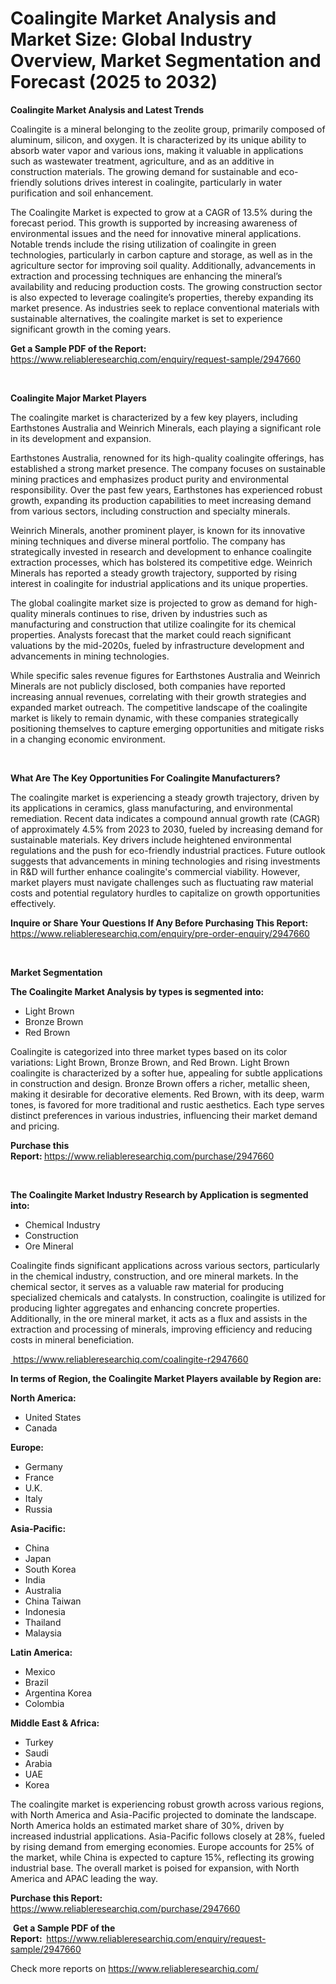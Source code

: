 <p><h1>Coalingite Market Analysis and Market Size: Global Industry Overview, Market Segmentation and Forecast (2025 to 2032)</h1></p><p><strong>Coalingite Market Analysis and Latest Trends</strong></p>
<p><p>Coalingite is a mineral belonging to the zeolite group, primarily composed of aluminum, silicon, and oxygen. It is characterized by its unique ability to absorb water vapor and various ions, making it valuable in applications such as wastewater treatment, agriculture, and as an additive in construction materials. The growing demand for sustainable and eco-friendly solutions drives interest in coalingite, particularly in water purification and soil enhancement.</p><p>The Coalingite Market is expected to grow at a CAGR of 13.5% during the forecast period. This growth is supported by increasing awareness of environmental issues and the need for innovative mineral applications. Notable trends include the rising utilization of coalingite in green technologies, particularly in carbon capture and storage, as well as in the agriculture sector for improving soil quality. Additionally, advancements in extraction and processing techniques are enhancing the mineral’s availability and reducing production costs. The growing construction sector is also expected to leverage coalingite’s properties, thereby expanding its market presence. As industries seek to replace conventional materials with sustainable alternatives, the coalingite market is set to experience significant growth in the coming years.</p></p>
<p><strong>Get a Sample PDF of the Report:&nbsp;</strong> <a href="https://www.reliableresearchiq.com/enquiry/request-sample/2947660?utm_campaign=99&utm_medium=2&utm_source=Github&utm_content=ia&utm_term=12032025&utm_id=coalingite">https://www.reliableresearchiq.com/enquiry/request-sample/2947660</a></p>
<p>&nbsp;</p>
<p><strong>Coalingite Major Market Players</strong></p>
<p><p>The coalingite market is characterized by a few key players, including Earthstones Australia and Weinrich Minerals, each playing a significant role in its development and expansion.</p><p>Earthstones Australia, renowned for its high-quality coalingite offerings, has established a strong market presence. The company focuses on sustainable mining practices and emphasizes product purity and environmental responsibility. Over the past few years, Earthstones has experienced robust growth, expanding its production capabilities to meet increasing demand from various sectors, including construction and specialty minerals.</p><p>Weinrich Minerals, another prominent player, is known for its innovative mining techniques and diverse mineral portfolio. The company has strategically invested in research and development to enhance coalingite extraction processes, which has bolstered its competitive edge. Weinrich Minerals has reported a steady growth trajectory, supported by rising interest in coalingite for industrial applications and its unique properties.</p><p>The global coalingite market size is projected to grow as demand for high-quality minerals continues to rise, driven by industries such as manufacturing and construction that utilize coalingite for its chemical properties. Analysts forecast that the market could reach significant valuations by the mid-2020s, fueled by infrastructure development and advancements in mining technologies.</p><p>While specific sales revenue figures for Earthstones Australia and Weinrich Minerals are not publicly disclosed, both companies have reported increasing annual revenues, correlating with their growth strategies and expanded market outreach. The competitive landscape of the coalingite market is likely to remain dynamic, with these companies strategically positioning themselves to capture emerging opportunities and mitigate risks in a changing economic environment.</p></p>
<p>&nbsp;</p>
<p><strong>What Are The Key Opportunities For Coalingite Manufacturers?</strong></p>
<p><p>The coalingite market is experiencing a steady growth trajectory, driven by its applications in ceramics, glass manufacturing, and environmental remediation. Recent data indicates a compound annual growth rate (CAGR) of approximately 4.5% from 2023 to 2030, fueled by increasing demand for sustainable materials. Key drivers include heightened environmental regulations and the push for eco-friendly industrial practices. Future outlook suggests that advancements in mining technologies and rising investments in R&D will further enhance coalingite's commercial viability. However, market players must navigate challenges such as fluctuating raw material costs and potential regulatory hurdles to capitalize on growth opportunities effectively.</p></p>
<p><strong>Inquire or Share Your Questions If Any Before Purchasing This Report:</strong> <a href="https://www.reliableresearchiq.com/enquiry/pre-order-enquiry/2947660?utm_campaign=99&utm_medium=2&utm_source=Github&utm_content=ia&utm_term=12032025&utm_id=coalingite">https://www.reliableresearchiq.com/enquiry/pre-order-enquiry/2947660</a></p>
<p>&nbsp;</p>
<p><strong>Market Segmentation</strong></p>
<p><strong>The Coalingite Market Analysis by types is segmented into:</strong></p>
<p><ul><li>Light Brown</li><li>Bronze Brown</li><li>Red Brown</li></ul></p>
<p><p>Coalingite is categorized into three market types based on its color variations: Light Brown, Bronze Brown, and Red Brown. Light Brown coalingite is characterized by a softer hue, appealing for subtle applications in construction and design. Bronze Brown offers a richer, metallic sheen, making it desirable for decorative elements. Red Brown, with its deep, warm tones, is favored for more traditional and rustic aesthetics. Each type serves distinct preferences in various industries, influencing their market demand and pricing.</p></p>
<p><strong>Purchase this Report:&nbsp;</strong><a href="https://www.reliableresearchiq.com/purchase/2947660?utm_campaign=99&utm_medium=2&utm_source=Github&utm_content=ia&utm_term=12032025&utm_id=coalingite">https://www.reliableresearchiq.com/purchase/2947660</a></p>
<p>&nbsp;</p>
<p><strong>The Coalingite Market Industry Research by Application is segmented into:</strong></p>
<p><ul><li>Chemical Industry</li><li>Construction</li><li>Ore Mineral</li></ul></p>
<p><p>Coalingite finds significant applications across various sectors, particularly in the chemical industry, construction, and ore mineral markets. In the chemical sector, it serves as a valuable raw material for producing specialized chemicals and catalysts. In construction, coalingite is utilized for producing lighter aggregates and enhancing concrete properties. Additionally, in the ore mineral market, it acts as a flux and assists in the extraction and processing of minerals, improving efficiency and reducing costs in mineral beneficiation.</p></p>
<p><a href="https://www.reliableresearchiq.com/coalingite-r2947660?utm_campaign=99&utm_medium=2&utm_source=Github&utm_content=ia&utm_term=12032025&utm_id=coalingite">&nbsp;https://www.reliableresearchiq.com/coalingite-r2947660</a></p>
<p><strong>In terms of Region, the Coalingite Market Players available by Region are:</strong></p>
<p>
    <p> <strong> North America: </strong>
        <ul>
            <li>United States</li>
            <li>Canada</li>
        </ul>
        </p> 
    <p> <strong> Europe: </strong>
        <ul>
            <li>Germany</li>
            <li>France</li>
            <li>U.K.</li>
            <li>Italy</li>
            <li>Russia</li>
        </ul>
        </p> 
    <p> <strong> Asia-Pacific: </strong>
        <ul>
            <li>China</li>
            <li>Japan</li>
            <li>South Korea</li>
            <li>India</li>
            <li>Australia</li>
            <li>China Taiwan</li>
            <li>Indonesia</li>
            <li>Thailand</li>
            <li>Malaysia</li>
        </ul>
        </p> 
    <p> <strong> Latin America: </strong>
        <ul>
            <li>Mexico</li>
            <li>Brazil</li>
            <li>Argentina Korea</li>
            <li>Colombia</li>
        </ul>
        </p> 
    <p> <strong> Middle East & Africa: </strong>
        <ul>
            <li>Turkey</li>
            <li>Saudi</li>
            <li>Arabia</li>
            <li>UAE</li>
            <li>Korea</li>
        </ul>
    </p>
    </p>
<p><p>The coalingite market is experiencing robust growth across various regions, with North America and Asia-Pacific projected to dominate the landscape. North America holds an estimated market share of 30%, driven by increased industrial applications. Asia-Pacific follows closely at 28%, fueled by rising demand from emerging economies. Europe accounts for 25% of the market, while China is expected to capture 15%, reflecting its growing industrial base. The overall market is poised for expansion, with North America and APAC leading the way.</p></p>
<p><strong>Purchase this Report: </strong><a href="https://www.reliableresearchiq.com/purchase/2947660?utm_campaign=99&utm_medium=2&utm_source=Github&utm_content=ia&utm_term=12032025&utm_id=coalingite">https://www.reliableresearchiq.com/purchase/2947660</a></p>
<p>&nbsp;<strong>Get a Sample PDF of the Report:&nbsp;&nbsp;</strong><a href="https://www.reliableresearchiq.com/enquiry/request-sample/2947660?utm_campaign=99&utm_medium=2&utm_source=Github&utm_content=ia&utm_term=12032025&utm_id=coalingite">https://www.reliableresearchiq.com/enquiry/request-sample/2947660</a></p>
<p><strong></strong></p>
<p>Check more reports on <a href="https://www.reliableresearchiq.com/?utm_campaign=99&utm_medium=2&utm_source=Github&utm_content=ia&utm_term=12032025&utm_id=coalingite">https://www.reliableresearchiq.com/</a></p>